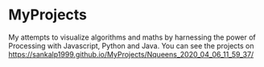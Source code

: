 # MyProjects
My attempts to visualize algorithms and maths by harnessing the power of Processing with Javascript, Python and Java. 
You can see the projects on  https://sankalp1999.github.io/MyProjects/Nqueens_2020_04_06_11_59_37/
